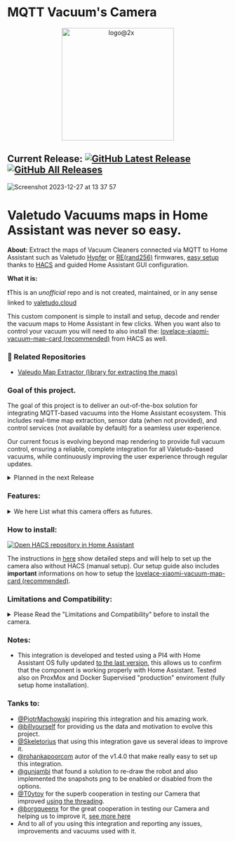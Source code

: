 [releases_shield]: https://img.shields.io/github/release/sca075/mqtt_vacuum_camera.svg?style=popout
[latest_release]: https://github.com/sca075/mqtt_vacuum_camera/releases/latest
[releases]: https://github.com/sca075/mqtt_vacuum_camera/releases
[downloads_total_shield]: https://img.shields.io/github/downloads/sca075/mqtt_vacuum_camera/total

# MQTT Vacuum's Camera
<p align="center">
  <img width="256" alt="logo@2x" src="https://github.com/sca075/mqtt_vacuum_camera/assets/82227818/0c623494-2844-4ed9-a246-0ad27f32503e">
</p>

## Current Release: [![GitHub Latest Release][releases_shield]][latest_release] [![GitHub All Releases][downloads_total_shield]][releases]

![Screenshot 2023-12-27 at 13 37 57](https://github.com/sca075/valetudo_vacuum_camera/assets/82227818/4f1f76ee-b507-4fde-b1bd-32e6980873cb)


# Valetudo Vacuums maps in Home Assistant was never so easy.

**About:**
Extract the maps of Vacuum Cleaners connected via MQTT to Home Assistant such as Valetudo [Hypfer](https://valetudo.cloud/) or [RE(rand256)](https://github.com/rand256/valetudo) firmwares, [easy setup](./docs/install.md) thanks to [HACS](https://hacs.xyz/)  and guided Home Assistant GUI configuration.

**What it is:**

❗This is an _unofficial_ repo and is not created, maintained, or in any sense linked to [valetudo.cloud](https://valetudo.cloud)

This custom component is simple to install and setup, decode and render the vacuum maps to Home Assistant in few clicks.
When you want also to control your vacuum you will need to also install the:
[lovelace-xiaomi-vacuum-map-card (recommended)](https://github.com/PiotrMachowski/lovelace-xiaomi-vacuum-map-card) from HACS as well.

### 🔗 Related Repositories
- [Valeudo Map Extractor (library for extracting the maps)](https://github.com/sca075/Python-package-valetudo-map-parser)

### Goal of this project.
The goal of this project is to deliver an out-of-the-box solution for integrating MQTT-based vacuums into the Home Assistant ecosystem. 
This includes real-time map extraction, sensor data (when not provided), and control services (not available by default)
for a seamless user experience.

Our current focus is evolving beyond map rendering to provide full vacuum control, ensuring a reliable, complete integration for all Valetudo-based vacuums, while continuously improving the user experience through regular updates.  
<details>
   <summary>Planned in the next Release</summary>

In the last releases we did start to implement the Actions for Rand256 and Hypfer.
We can now see the Obstacles Images when available, and somehow we start to organize the code. 
The camera is stable and updated to all requirements of Home Assistant.
Will be also time to take a brake and work in the background, so I do not expect unless required releases in January.

#### 2025.5.0 - **Refactoring and some add**
- **Changes**
  - Refactoring the code to make it more readable and easy to maintain.
  - Remove files operations (not for logging export).
- **Features / Improvements :**
  - Load and save maps via services, fully integrate [MapLoader](https://github.com/pkoehlers/maploader).
  - Possibility to select elements to display on the map.
  - Add to the options Areas and Floor management.
- **Possibly fix:**
  - Fix the issues no map = camera not working.
  - Fix alpha colours of the elements.
  - Fully Coordinated implementation of the cameras and sensors.
</details>


### Features:
<details><summary> We here List what this camera offers as futures.</summary>

1) All Valetudo equipped vacuums are supported.
2) Supported languages (English, Arabic, Chinese, Czech, Dutch, French, German, Italian, Japanese, Polish, Norwegian, Russian, Spanish, Swedish).
3) **Automatically Generate the calibration points for the lovelace-xiaomi-vacuum-map-card** to ensure full compatibility to this user-friendly card.
4) **Automatically Generate rooms based configuration when vacuum support this functionality**, this will allow you to configure the rooms quickly on the [lovelace-xiaomi-vacuum-map-card](https://github.com/PiotrMachowski/lovelace-xiaomi-vacuum-map-card).
5) **The camera take automatically [snapshots](./docs/snapshots.md) (when the vacuum idle/ error / docked)**. It is also possible to save a snapshot using the Action from Home Assistant with the file name and location you want to use. By the default the snapshot is saved in the www folder of Home Assistant. If the snapshot is disabled from Image Options the png will be deleted automatically.
   ```
   service: camera.snapshot
   target:
     entity_id: camera.valetudo_your_vacuum_camera
   data:
     filename: /config/www/REPLACE_ME.png
   ```
6) **Change the image options** directly form the Home Assistant integration UI with a simple click on the integration configuration.
   - **Image Rotation**: 0, 90, 180, 270 (default is 0).
   - [**Trim automatically the images**](./docs/croping_trimming.md). The standard Valetudo images size 5210x5210 or more, are resized automatically (At boot the camera trims and reduces the images sizes). Default margins are 150 pixels, you can customize this value from the image options.
   - Base colors are the **colors for robot, charger, walls, background, zones etc**.
   - **Rooms colors**, Room 1 is actually also the Floor color (for vacuum that do not support rooms).
   - **[Transparency level](./docs/transparency.md) for all elements and rooms** colours can be also customize.
   - It is possible to **display on the image the vacuum status**, this option add a vacuum status text at the top left of the image. Status and room where the vacuum is will be display on the text filed.
7) This integration make possible to **render multiple vacuums** as per each camera will be named with the vacuum name (example: vacuum.robot1 = camera.robot1_camera.. vacuum.robotx = camera.robotx_camera)
8) The camera as all cameras in HA **supports the ON/OFF service**, it is possible to *suspend and resume the camera streem as desired*.
9) In the attributes is possible to get on what room the vacuum is.
10) No Go, Virtual Walls, Zone Clean, Active Segments and Obstacles are draw on the map when available.
11) [Auto Zooming the room (segment)](./docs/auto_zoom.md) when the vacuum is cleaning it.
12) Support Actions "reload" and "reset_trims" implemented for changing the camera settings without restarting Home Assistant.
13) Rand256 sensors are pre-configured from the integration, this will allow you to have all the sensors available in Home Assistant.
14) Added the [**Actions**](./docs/actions.md) for Rand256 / Hypfer to control the vacuums without to format the MQTT messages.
15) [Obstacles](./docs/obstacles_detection.md) are displayed on the map when available. When the vacuum support  ```ObstaclesImage``` is also possible to view the obstacles images.
</details>


### How to install:

[![Open HACS repository in Home Assistant](https://my.home-assistant.io/badges/hacs_repository.svg)](https://my.home-assistant.io/redirect/hacs_repository/?owner=sca075&repository=mqtt_vacuum_camera&category=integration)

The instructions in [here](./docs/install.md) show detailed steps and will help to set up the camera also without HACS (manual setup).
Our setup guide also includes **important** informations on how to setup the [lovelace-xiaomi-vacuum-map-card (recommended)](https://github.com/PiotrMachowski/lovelace-xiaomi-vacuum-map-card).


### Limitations and Compatibility:
<details>
   <summary>
      Please Read the "Limitations and Compatibility" before to install the camera.
   </summary>

I kindly ask for your understanding regarding any limitations you may encounter with this custom component (please read also
our [**notice**](./NOTICE.txt)).
While it's been extensively tested on a PI4 8GB and now also on ProxMox VE, hardware below PI4 8GB may face issues. **Your feedback on such platforms is invaluable**;
please report any problems you encounter.
As a team of one, I'm diligently working to address compatibility across all environments, but this process takes time. In the interim, you can utilize [ValetudoPNG](https://github.com/erkexzcx/valetudopng) as an alternative on unsupported platforms.
Your support in making this component compatible with all environments is greatly appreciated. If you'd like to contribute, whether through code or time, please consider joining our efforts.
For further details on how the camera operates and how you can contribute, refer to the Wiki section of this project. Your patience and assistance are crucial as we strive toward our goal of universal compatibility.

#### Compatibility:
- PI3 4GB: The camera is working on PI3 4GB, anyhow no chance there to run two vacuums cameras at the same time.
- PI4 4GB: The camera is working on PI4 4GB, anyhow run two vacuums cameras at the same time isn't advised even if possible.
- All Vacuums with Valetudo Hypfer or Rand256 firmware are supported.
- If you have a vacuum with a different firmware connected via MQTT, please let us know, we will try to add the support for it.
</details> 


### Notes:
- This integration is developed and tested using a PI4 with Home Assistant OS fully updated [to the last version](https://www.home-assistant.io/faq/release/), this allows us to confirm that the component is working properly with Home Assistant. Tested also on ProxMox and Docker Supervised "production" enviroment (fully setup home installation).
### Tanks to:
- [@PiotrMachowski](https://github.com/PiotrMachowski) inspiring this integration and his amazing work.
- [@billyourself](https://github.com/billyourself) for providing us the data and motivation to evolve this project.
- [@Skeletorjus](https://github.com/Skeletorjus) that using this integration gave us several ideas to improve it.
- [@rohankapoorcom](https://github.com/rohankapoorcom) autor of the v1.4.0 that make really easy to set up this integration.
- [@gunjambi](https://github.com/gunjambi) that found a solution to re-draw the robot and also implemented the snapshots png to be enabled or disabled from the options.
- [@T0ytoy](https://github.com/T0ytoy) for the superb cooperation in testing our Camera that improved [using the threading](https://github.com/sca075/valetudo_vacuum_camera/discussions/71).
- [@borgqueenx](https://github.com/borgqueenx) for the great cooperation in testing our Camera and helping us to improve it, [see more here](https://github.com/sca075/mqtt_vacuum_camera/discussions/296#:~:text=Edit-,borgqueenx,-2%20weeks%20ago)
- And to all of you using this integration and reporting any issues, improvements and vacuums used with it.
